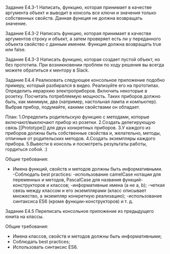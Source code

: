 Задание E4.3-1
Написать, функцию, которая принимает в качестве аргумента объект и выводит в консоль все ключи и значения только собственных свойств. Данная функция не должна возвращать значение.

Задание E4.3-2
Написать функцию, которая принимает в качестве аргументов строку и объект, а затем проверяет есть ли у переданного объекта свойство с данным именем. Функция должна возвращать true или false.

Задание E4.3-3
Написать функцию, которая создает пустой объект, но без прототипа. При возникновении проблем по ходу решения вы всегда можете обратиться к ментору в Slack. 

Задание E4.4
Реализовать следующее консольное приложение подобно примеру, который разбирался в видео.
Реализуйте его на прототипах.
Определить иерархию электроприборов. Включить некоторые в розетку. Посчитать потребляемую мощность.
Таких приборов должно быть, как минимум, два (например, настольная лампа и компьютер). Выбрав прибор,
подумайте, какими свойствами он обладает.

План:
1.Определить родительскую функцию с методами, которые включают/выключают прибор из розетки.
2.Создать делегирующую связь [[Prototype]] для двух конкретных приборов.
3.У каждого из приборов должны быть собственные свойства и, желательно, методы, отличные от родительских методов.
4.Создать экземпляры каждого прибора.
5.Вывести в консоль и посмотреть результаты работы, гордиться собой. :)

Общие требования:
- Имена функций, свойств и методов должны быть информативными.
-Соблюдать best practices:
  -использование camelCase нотации для переменных и методов, PascalCase для названия функций-конструкторов и классов;
  -информативные имена (а не a, b);
  -четкая связь между классом и его экземплярами (класс описывает множество, а экземпляр конкретную реализацию);
  -использование синтаксиса ES6 (кроме функции-конструкторов) и т. д.

Задание E4.5
Переписать консольное приложение из предыдущего юнита на классы.

Общие требования:
- Имена классов, свойств и методов должны быть информативными;
- Соблюдать best practices;
- Использовать синтаксис ES6.
